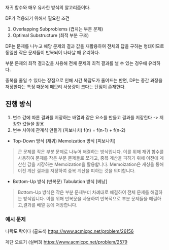 재귀 함수와 매우 유사한 방식의 알고리즘이다.  

DP가 적용되기 위해서 필요한 조건 
1. Overlapping Subproblems (겹치는 부분 문제)
2. Optimal Substructure (최적 부분 구조)

DP는 문제를 나누고 해당 문제의 결과 값을 재활용하여 전체의 답을 구하는 형태이므로 동일한 작은 문제들이 반복되어 나타날 때 유리하다.  


부분 문제의 최적 결과값을 사용해 전체 문제의 최적 결과를 낼 수 있는 경우에 유리하다.  


중복을 줄일 수 있다는 장점으로 인해 시간 복잡도가 줄어드는 반면, DP는 중간 과정을 저장한다는 특징 때문에 메모리 사용량이 크다는 단점이 존재한다.  
## 진행 방식
1. 변수 값에 따른 결과를 저장하는 배열과 같은 요소를 만들고 결과를 저장한다 -> 저장한 값들을 활용 
2. 변수 사이에 관계식 만들기
(피보나치) f(n) = f(n-1) + f(n-2)


- Top-Down 방식 (재귀) Memoization 방식 \[피보나치\]
> 큰 문제를 작은 부분 문제로 나누어 해결하는 방식입니다. 
> 이를 위해 재귀 함수를 사용하여 문제를 작은 부분 문제들로 쪼개고, 중복 계산을 피하기 위해 이전에 계산한 값을 저장하는 Memoization을 활용합니다.
>  Memoization은 캐싱을 통해 이전 계산 결과를 저장하여 중복 계산을 피하는 것을 의미합니다.

- Bottom-Up 방식 (반복문) Tabulation 방식 \[베낭\]
> Bottom-Up 방식은 작은 부분 문제부터 차례대로 해결하여 전체 문제를 해결하는 방식입니다. 
> 이를 위해 반복문을 사용하여 반복적으로 부분 문제들을 해결하고,결과를 배열 등에 저장합니다.
### 예시 문제

나락도 락이다 (골드4)
https://www.acmicpc.net/problem/26156

계단 오르기 (실버3)
https://www.acmicpc.net/problem/2579
